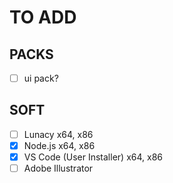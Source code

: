 # TO ADD

## PACKS

- [ ] ui pack?

## SOFT

- [ ] Lunacy x64, x86
- [x] Node.js x64, x86
- [x] VS Code (User Installer) x64, x86
- [ ] Adobe Illustrator
